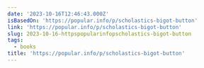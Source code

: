 ```yaml
---
date: '2023-10-16T12:46:43.000Z'
isBasedOn: 'https://popular.info/p/scholastics-bigot-button'
link: 'https://popular.info/p/scholastics-bigot-button'
slug: 2023-10-16-httpspopularinfopscholastics-bigot-button
tags:
  - books
title: 'https://popular.info/p/scholastics-bigot-button'
---
```


